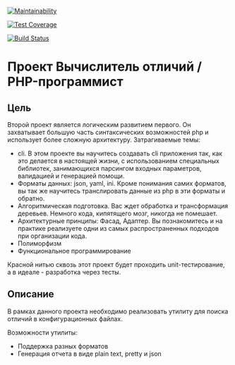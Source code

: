 [![Maintainability](https://api.codeclimate.com/v1/badges/ec7bc061069b6b5f6298/maintainability)](https://codeclimate.com/github/Prionyx/project-lvl2-s197/maintainability)

[![Test Coverage](https://api.codeclimate.com/v1/badges/ec7bc061069b6b5f6298/test_coverage)](https://codeclimate.com/github/Prionyx/project-lvl2-s197/test_coverage)

[![Build Status](https://travis-ci.org/Prionyx/project-lvl2-s197.svg?branch=master)](https://travis-ci.org/Prionyx/project-lvl2-s197)

# Проект Вычислитель отличий / PHP-программист

## Цель

Второй проект является логическим развитием первого. Он захватывает большую часть синтаксических возможностей php и использует более сложную архитектуру. Затрагиваемые темы:

* cli. В этом проекте вы научитесь создавать cli приложения так, как это делается в настоящей жизни, с использованием специальных библиотек, занимающихся парсингом входных параметров, валидацией и генерацией помощи.
* Форматы данных: json, yaml, ini. Кроме понимания самих форматов, вы так же научитесь транслировать данные из php в эти форматы и обратно.
* Алгоритмическая подготовка. Вас ждет обработка и трансформация деревьев. Немного кода, кипятящего мозг, никогда не помешает.
* Архитектурные принципы: Фасад, Адаптер. Вы познакомитесь и на практике реализуете одни из самых распространенных подходов при организации кода.
* Полиморфизм
* Функциональное программирование

Красной нитью сквозь этот проект будет проходить unit-тестирование, а в идеале - разработка через тесты.

## Описание

В рамках данного проекта необходимо реализовать утилиту для поиска отличий в конфигурационных файлах.

Возможности утилиты:

* Поддержка разных форматов
* Генерация отчета в виде plain text, pretty и json
